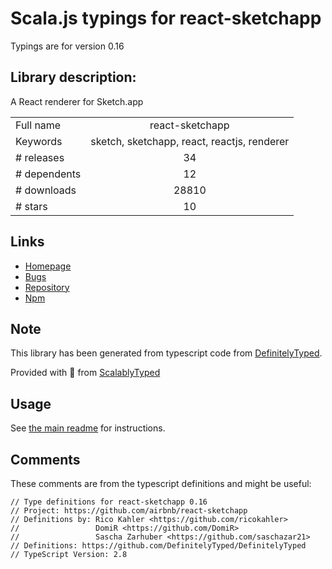 
# Scala.js typings for react-sketchapp

Typings are for version 0.16

## Library description:
A React renderer for Sketch.app

|                    |                 |
| ------------------ | :-------------: |
| Full name          | react-sketchapp |
| Keywords           | sketch, sketchapp, react, reactjs, renderer |
| # releases         | 34 |
| # dependents       | 12 |
| # downloads        | 28810 |
| # stars            | 10 |

## Links
- [Homepage](https://github.com/airbnb/react-sketchapp)
- [Bugs](https://github.com/airbnb/react-sketchapp/issues)
- [Repository](https://github.com/airbnb/react-sketchapp)
- [Npm](https://www.npmjs.com/package/react-sketchapp)
    


## Note
This library has been generated from typescript code from [DefinitelyTyped](https://definitelytyped.org).

Provided with :purple_heart: from [ScalablyTyped](https://github.com/oyvindberg/ScalablyTyped)

## Usage
See [the main readme](../../readme.md) for instructions.

## Comments

These comments are from the typescript definitions and might be useful:
```
// Type definitions for react-sketchapp 0.16
// Project: https://github.com/airbnb/react-sketchapp
// Definitions by: Rico Kahler <https://github.com/ricokahler>
//                 DomiR <https://github.com/DomiR>
//                 Sascha Zarhuber <https://github.com/saschazar21>
// Definitions: https://github.com/DefinitelyTyped/DefinitelyTyped
// TypeScript Version: 2.8

```

